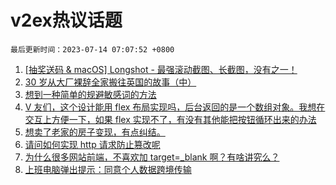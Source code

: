 # v2ex热议话题

`最后更新时间：2023-07-14 07:07:52 +0800`

1. [[抽奖送码 & macOS] Longshot - 最强滚动截图、长截图，没有之一！](https://www.v2ex.com/t/956351)
1. [30 岁从大厂裸辞全家搬往英国的故事（中）](https://www.v2ex.com/t/956323)
1. [想到一种简单的规避敏感词的方法](https://www.v2ex.com/t/956482)
1. [V 友们，这个设计能用 flex 布局实现吗，后台返回的是一个数组对象。我想在交互上方便一下，如果 flex 实现不了，有没有其他能把按钮循环出来的办法](https://www.v2ex.com/t/956387)
1. [想卖了老家的房子变现，有点纠结。](https://www.v2ex.com/t/956428)
1. [请问如何实现 http 请求防止篡改呢](https://www.v2ex.com/t/956327)
1. [为什么很多网站前端，不喜欢加 target=_blank 啊？有啥讲究么？](https://www.v2ex.com/t/956422)
1. [上班电脑弹出提示：同意个人数据跨境传输](https://www.v2ex.com/t/956355)

